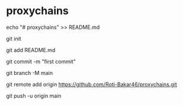 # proxychains

echo "# proxychains" >> README.md

git init

git add README.md

git commit -m "first commit"

git branch -M main

git remote add origin https://github.com/Roti-Bakar46/proxychains.git

git push -u origin main
